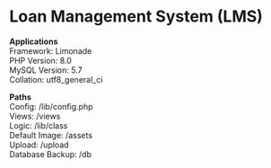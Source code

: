 # Loan Management System (LMS)
**Applications**  
Framework: Limonade  
PHP Version:  8.0  
MySQL Version: 5.7  
Collation: utf8_general_ci

**Paths**  
Config: /lib/config.php  
Views: /views  
Logic: /lib/class  
Default Image: /assets  
Upload: /upload  
Database Backup: /db  
